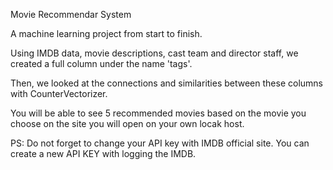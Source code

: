 Movie Recommendar System 

A machine learning project from start to finish. 

Using IMDB data, movie descriptions, cast team and director staff, we created a full column under the name 'tags'. 

Then, we looked at the connections and similarities between these columns with CounterVectorizer. 

You will be able to see 5 recommended movies based on the movie you choose on the site you will open on your own locak host.

PS: Do not forget to change your API key with IMDB official site. You can create a new API KEY with logging the IMDB. 
